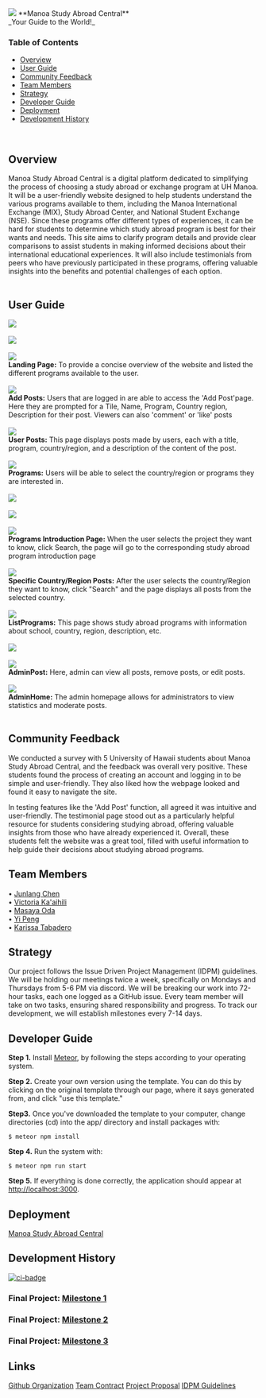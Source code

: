 <img src="doc/study-abroad-clipart.jpg">
**Manoa Study Abroad Central**<br>
_Your Guide to the World!_<br>

### Table of Contents
- [Overview](#overview)
- [User Guide](#user-guide)
- [Community Feedback](#Community-Feedback)
- [Team Members](#team-members)
- [Strategy](#Strategy)
- [Developer Guide](#Developer-guide)
- [Deployment](#Deployment)
- [Development History](#Development-History)
<br>

## Overview
Manoa Study Abroad Central is a digital platform dedicated to simplifying the process of choosing a study abroad or exchange program at UH Manoa. It will be a user-friendly website designed to help students understand the various programs available to them, including the Manoa International Exchange (MIX), Study Abroad Center, and National Student Exchange (NSE). Since these programs offer different types of experiences, it can be hard for students to determine which study abroad program is best for their wants and needs. This site aims to clarify program details and provide clear comparisons to assist students in making informed decisions about their international educational experiences. It will also include testimonials from peers who have previously participated in these programs, offering valuable insights into the benefits and potential challenges of each option.<br>
<br>
## User Guide
<img src="doc/M3-LandingPage1.png"><br>
<br>
<img src="doc/M3-LandingPage22.png"><br>
<br>
<img src="doc/M3-LandingPage33.png"><br>
**Landing Page:** To provide a concise overview of the website and listed the different programs available to the user.<br>
<br>
<img src="doc/M3-AddPosts.png"><br>
**Add Posts:** Users that are logged in are able to access the 'Add Post'page.  Here they are prompted for a Tile, Name, Program, Country region, Description for their post. Viewers can also 'comment' or 'like' posts<br>
<br>
<img src="doc/M3-UserPosts.png"><br>
**User Posts:** This page displays posts made by users, each with a title, program, country/region, and a description of the content of the post.<br>
<br>
<img src="doc/M3-Programs.png"><br>
**Programs:** Users will be able to select the country/region or programs they are interested in.<br>
<br>
<img src="doc/M3-Programs-MIX1.png"><br>
<br>
<img src="doc/M3-Programs-SAC.png"><br>
<br>
<img src="doc/M3-Programs-NSE.png"><br>
**Programs Introduction Page:** When the user selects the project they want to know, click Search, the page will go to the corresponding study abroad program introduction page <br>
<br>
<img src="doc/M3-ChooseCountryPosts.png"><br>
**Specific Country/Region Posts:** After the user selects the country/Region they want to know, click "Search" and the page displays all posts from the selected country.<br>
<br>
<img src="doc/M3-ListPrograms.png"><br>
**ListPrograms:** This page shows study abroad programs with information about school, country, region, description, etc.<br>
<br>
<img src="doc/M3-AdminPost.png"><br>
<br>
<img src="doc/M3-AdminPost-EditPost.png"><br>
**AdminPost:** Here, admin can view all posts, remove posts, or edit posts.<br>
<br>
<img src="doc/M3-AdminHome.png"><br>
**AdminHome:** The admin homepage allows for administrators to view statistics and moderate posts.<br>
<br>

## Community Feedback
We conducted a survey with 5 University of Hawaii students about Manoa Study Abroad Central, and the feedback was overall very positive. These students found the process of creating an account and logging in to be simple and user-friendly. They also liked how the webpage looked and found it easy to navigate the site.<br>

In testing features like the 'Add Post' function, all agreed it was intuitive and user-friendly. The testimonial page stood out as a particularly helpful resource for students considering studying abroad, offering valuable insights from those who have already experienced it. Overall, these students felt the website was a great tool, filled with useful information to help guide their decisions about studying abroad programs.



## Team Members
• [Junlang Chen](https://junlangchengt.github.io/)<br>
• [Victoria Ka'aihili](https://kamanelelehua.github.io/)<br>
• [Masaya Oda](https://omasaya.github.io/)<br>
• [Yi Peng](https://yipengk.github.io/)<br>
• [Karissa Tabadero](https://karissat2.github.io/)<br>

## Strategy
Our project follows the Issue Driven Project Management (IDPM) guidelines. We will be holding our meetings twice a week, specifically on Mondays and Thursdays from 5-6 PM via discord. We will be breaking our work into 72-hour tasks, each one logged as a GitHub issue. Every team member will take on two tasks, ensuring shared responsibility and progress. To track our development, we will establish milestones every 7-14 days. 

## Developer Guide

<strong>Step 1.</strong> Install [Meteor](https://www.meteor.com/developers/install), by following the steps according to your operating system. 

<strong>Step 2.</strong> Create your own version using the template. You can do this by clicking on the original template through our page, where it says generated from, and click "use this template."

<strong>Step3.</strong> Once you've downloaded the template to your computer, change directories (cd) into the app/ directory and install packages with:
```
$ meteor npm install
```
<strong>Step 4.</strong> Run the system with:
```
$ meteor npm run start
```
<strong>Step 5.</strong> If everything is done correctly, the application should appear at [http://localhost:3000]( http://localhost:3000).


## Deployment
[Manoa Study Abroad Central](https://manoa-study-abroad-central.xyz)

## Development History
[![ci-badge](https://github.com/manoa-study-abroad-central/manoa-study-abroad-central/actions/workflows/ci.yml/badge.svg)](https://github.com/manoa-study-abroad-central/manoa-study-abroad-central/actions/workflows/ci.yml)
### Final Project: [Milestone 1](https://github.com/orgs/manoa-study-abroad-central/projects/6)<br>
### Final Project: [Milestone 2](https://github.com/orgs/manoa-study-abroad-central/projects/9/views/1)<br>
### Final Project: [Milestone 3](https://github.com/orgs/manoa-study-abroad-central/projects/8/views/1)<br>

## Links
[Github Organization](https://github.com/manoa-study-abroad-central/manoa-study-abroad-central.github.io/tree/main)
[Team Contract](https://docs.google.com/document/d/1Yv8-43MoE4xzP9Gig0bwpPvJU8siF7iYQRA5ayEzNgk/edit?usp=sharing)
[Project Proposal](https://mair1.github.io/essays/final-project-idea.html)
[IDPM Guidelines](https://courses.ics.hawaii.edu/ics314f23/morea/project-management/reading-guidelines-idpm.html)


